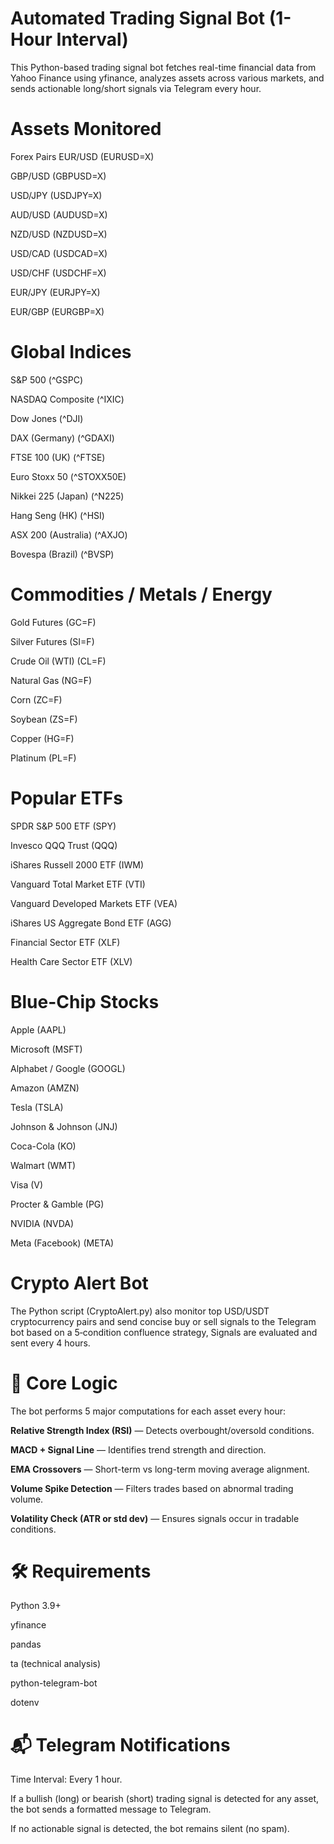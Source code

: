 # Automated Trading Signal Bot (1-Hour Interval)
This Python-based trading signal bot fetches real-time financial data from Yahoo Finance using yfinance, 
analyzes assets across various markets, and sends actionable long/short signals via Telegram every hour.

# Assets Monitored
Forex Pairs
EUR/USD (EURUSD=X)

GBP/USD (GBPUSD=X)

USD/JPY (USDJPY=X)

AUD/USD (AUDUSD=X)

NZD/USD (NZDUSD=X)

USD/CAD (USDCAD=X)

USD/CHF (USDCHF=X)

EUR/JPY (EURJPY=X)

EUR/GBP (EURGBP=X)

# Global Indices
S&P 500 (^GSPC)

NASDAQ Composite (^IXIC)

Dow Jones (^DJI)

DAX (Germany) (^GDAXI)

FTSE 100 (UK) (^FTSE)

Euro Stoxx 50 (^STOXX50E)

Nikkei 225 (Japan) (^N225)

Hang Seng (HK) (^HSI)

ASX 200 (Australia) (^AXJO)

Bovespa (Brazil) (^BVSP)

# Commodities / Metals / Energy
Gold Futures (GC=F)

Silver Futures (SI=F)

Crude Oil (WTI) (CL=F)

Natural Gas (NG=F)

Corn (ZC=F)

Soybean (ZS=F)

Copper (HG=F)

Platinum (PL=F)

# Popular ETFs
SPDR S&P 500 ETF (SPY)

Invesco QQQ Trust (QQQ)

iShares Russell 2000 ETF (IWM)

Vanguard Total Market ETF (VTI)

Vanguard Developed Markets ETF (VEA)

iShares US Aggregate Bond ETF (AGG)

Financial Sector ETF (XLF)

Health Care Sector ETF (XLV)

# Blue-Chip Stocks
Apple (AAPL)

Microsoft (MSFT)

Alphabet / Google (GOOGL)

Amazon (AMZN)

Tesla (TSLA)

Johnson & Johnson (JNJ)

Coca-Cola (KO)

Walmart (WMT)

Visa (V)

Procter & Gamble (PG)

NVIDIA (NVDA)

Meta (Facebook) (META)

# Crypto Alert Bot

The Python script (CryptoAlert.py) also monitor top USD/USDT 
cryptocurrency pairs and send concise buy or sell signals to the 
Telegram bot based on a 5‑condition confluence strategy, Signals are evaluated and sent every 4 hours.

# 🧠 Core Logic
The bot performs 5 major computations for each asset every hour:

**Relative Strength Index (RSI)** — Detects overbought/oversold conditions.

**MACD + Signal Line** — Identifies trend strength and direction.

**EMA Crossovers** — Short-term vs long-term moving average alignment.

**Volume Spike Detection** — Filters trades based on abnormal trading volume.

**Volatility Check (ATR or std dev)** — Ensures signals occur in tradable conditions.

# 🛠️ Requirements
Python 3.9+

yfinance

pandas

ta (technical analysis)

python-telegram-bot

dotenv

# 📬 Telegram Notifications
Time Interval: Every 1 hour.

If a bullish (long) or bearish (short) trading signal is detected for any asset, the bot sends a formatted message to Telegram.

If no actionable signal is detected, the bot remains silent (no spam).


